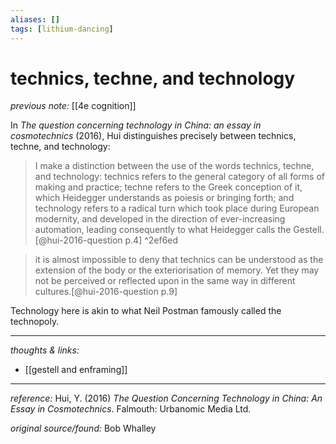 ```yaml
---
aliases: []
tags: [lithium-dancing]
---
```


# technics, techne, and technology

_previous note:_ [[4e cognition]]

In _The question concerning technology in China: an essay in cosmotechnics_ (2016), Hui distinguishes precisely between technics, techne, and technology: 

 >I make a distinction between the use of the words technics, techne, and technology: technics refers to the general category of all forms of making and practice; techne refers to the Greek conception of it, which Heidegger understands as poiesis or bringing forth; and technology refers to a radical turn which took place during European modernity, and developed in the direction of ever-increasing automation, leading consequently to what Heidegger calls the Gestell.[@hui-2016-question p.4] ^2ef6ed

>it is almost impossible to deny that technics can be understood as the extension of the body or the exteriorisation of memory. Yet they may not be perceived or reflected upon in the same way in different cultures.[@hui-2016-question p.9]

Technology here is akin to what Neil Postman famously called the technopoly.


---

_thoughts & links:_

- [[gestell and enframing]]


---

_reference:_ Hui, Y. (2016) _The Question Concerning Technology in China: An Essay in Cosmotechnics_. Falmouth: Urbanomic Media Ltd.

_original source/found:_ Bob Whalley